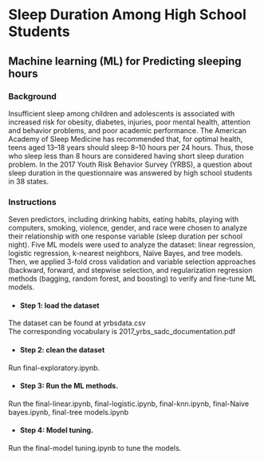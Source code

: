# Sleep Duration Among High School Students
## Machine learning (ML) for Predicting sleeping hours

### Background
Insufficient sleep among children and adolescents is associated with increased risk for obesity, diabetes, injuries, poor mental health, attention and behavior problems, and poor academic performance.
The American Academy of Sleep Medicine has recommended that, for optimal health, teens aged 13–18 years should sleep 8–10 hours per 24 hours. Thus, those who sleep less than 8 hours are considered having short sleep duration problem.
In the 2017 Youth Risk Behavior Survey (YRBS), a question about sleep duration in the questionnaire was answered by high school students in 38 states. 

### Instructions
Seven predictors, including drinking habits, eating habits, playing with computers, smoking, violence, gender, and race were chosen to analyze their relationship with one response variable (sleep duration per school night). Five ML models were used to analyze the dataset: linear regression, logistic regression, k-nearest neighbors, Naïve Bayes, and tree models. Then, we applied 3-fold cross validation and variable selection approaches (backward, forward, and stepwise selection, and regularization regression methods (bagging, random forest, and boosting) to verify and fine-tune ML models. 

* #### Step 1: load the dataset
The dataset can be found at yrbsdata.csv <br>
The corresponding vocabulary is 2017_yrbs_sadc_documentation.pdf

* #### Step 2: clean the dataset
Run final-exploratory.ipynb.

* #### Step 3: Run the ML methods.
Run the final-linear.ipynb, final-logistic.ipynb, final-knn.ipynb, final-Naive bayes.ipynb, final-tree models.ipynb

* #### Step 4: Model tuning. 
Run the final-model tuning.ipynb to tune the models.
